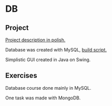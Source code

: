 # DB

## Project
[Project description in polish.](https://docs.google.com/document/d/1m6gBfHzQ7q8cX85MlVhKz1w6WBnrMbXmEUzyLSjbUD4/edit?usp=sharing)

Database was created with MySQL, [build script.](https://github.com/Ariello05/DB-cs-studies/blob/master/project/BuildScript.sql)

Simplistic GUI created in Java on Swing.

## Exercises
Database course done mainly in MySQL.

One task was made with MongoDB.
